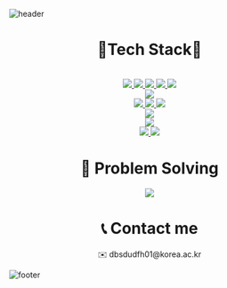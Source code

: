 ![header](https://capsule-render.vercel.app/api?type=wave&color=0:FFA07A,100:CD5C5C&height=300&section=header&text=Baby%20Bear%20World&fontSize=90&fontColor=ffffff&fontAlignY=40&animation=twinkling)

<h1 align=center>🧸Tech Stack🧸 </h1><br/>
<div align=center>
<a href="">
<img src="https://img.shields.io/badge/-c-DC143C"/>
<img src="https://img.shields.io/badge/-c%2B%2B-B22222"/>
<img src="https://img.shields.io/badge/-java-32CD32"/>
<img src="https://img.shields.io/badge/-python-4169E1"/> 
<img src="https://img.shields.io/badge/-typescript-9932CC"/> <br />
<img src="https://img.shields.io/badge/typescript-vue.js-FF1493"/> <br />
<img src="https://img.shields.io/badge/java-spring-808000"/>
<img src="https://img.shields.io/badge/c%2B%2B-casablanca-808000"/>
<img src="https://img.shields.io/badge/python-fastApi-808000"/> <br />
<img src="https://img.shields.io/badge/-pytorch-D2691E"/> <br />
<img src="https://img.shields.io/badge/-mysql-FFDAB9"/> <br />
<img src="https://img.shields.io/badge/-docker-FFD700"/>
<img src="https://img.shields.io/badge/-kubernetes-DAA520"/> <br />
</a>
</div>

<h1 align=center> 📝 Problem Solving </h1>
<div align=center>
<a href="https://solved.ac/psofyyr">
<img src="http://mazassumnida.wtf/api/v2/generate_badge?boj=psofyyr"/>
</a>
</div>

<h1 align=center> 📞 Contact me </h1>
<div align=center>
✉️ dbsdudfh01@korea.ac.kr <br/>
</div>

![footer](https://capsule-render.vercel.app/api?type=wave&color=0:7FFFD4,100:0000CD&height=300&section=footer&text=See%20You%20Again&fontSize=90&fontColor=ffffff&fontAlignY=70&animation=twinkling)
